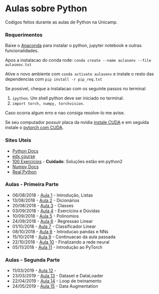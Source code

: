 # Aulas sobre Python

Codigos feitos durante as aulas de Python na Unicamp.

### Requerimentos

Baixe o [Anaconda](https://www.anaconda.com/download/) para instalar o python, jupyter notebook e outras funcionalidades.

Apos a instalacao do conda rode:
`conda create --name aulasenv --file aulasenv.txt`

Ative o novo ambiente com `conda activate aulasenv` e instale o resto das dependencias com
`pip install -r pip_req.txt`

Se possivel, cheque a instalacao com os seguinte passos no terminal

1. `ipython`. Um shell python deve ser iniciado no terminal.
1. `import torch, numpy, torchvision`.

Caso ocorra algum erro e nao consiga resolve-lo me avise.

Se seu computador possuir placa da nvidia [instale CUDA](https://docs.nvidia.com/cuda/cuda-installation-guide-linux/index.html) e em seguida instale o [pytorch com CUDA](https://pytorch.org/).

### Sites Uteis

- [Python Docs](https://docs.python.org/3/)
- [edx course](https://courses.edx.org/courses/course-v1:UTAx+CSE1309x+2016T1/course/)
- [100 Exercicios](https://github.com/zhiwehu/Python-programming-exercises/blob/master/100%2B%20Python%20challenging%20programming%20exercises.txt) - **Cuidado**: Soluções estão em python2
- [Numpy Docs](https://docs.scipy.org/doc/numpy-1.14.0/index.html)
- [Real Python](https://realpython.com/)

### Aulas - Primeira Parte

- 06/08/2018 - [Aula 1](https://github.com/israelcamp/AulasPython/tree/master/Aula1) - Introdução, Listas
- 13/08/2018 - [Aula 2](https://github.com/israelcamp/AulasPython/tree/master/Aula2) - Dicionários
- 20/08/2018 - [Aula 3](https://github.com/israelcamp/AulasPython/tree/master/Aula3) - Classes
- 03/09/2018 - [Aula 4](https://github.com/israelcamp/AulasPython/tree/master/Aula4) - Exercícios e Dúvidas
- 10/09/2018 - [Aula 5](https://github.com/israelcamp/AulasPython/tree/master/Aula5) - Polinomios
- 24/09/2018 - [Aula 6](https://github.com/israelcamp/AulasPython/tree/master/Aula6) - Regressao Linear
- 01/10/2018 - [Aula 7](https://github.com/israelcamp/AulasPython/tree/master/Aula7) - Classificador Linear
- 08/10/2018 - [Aula 8](https://github.com/israelcamp/AulasPython/tree/master/Aula8) - Introducao pandas e NNs
- 15/10/2018 - [Aula 9](https://github.com/israelcamp/AulasPython/tree/master/Aula9) - Continuacao da aula passada
- 22/10/2018 - [Aula 10](https://github.com/israelcamp/AulasPython/tree/master/Aula10) - Finalizando a rede neural
- 05/11/2018 - [Aula 11](https://github.com/israelcamp/AulasPython/tree/master/Aula11) - Introdução ao PyTorch

### Aulas - Segunda Parte

- 11/03/2019 - [Aula 12](https://github.com/israelcamp/AulasPython/tree/master/Aula12) -
- 23/03/2019 - [Aula 13](https://github.com/israelcamp/AulasPython/tree/master/Aula13) - Dataset e DataLoader
- 22/04/2019 - [Aula 14](https://github.com/israelcamp/AulasPython/tree/master/Aula14) - Loop de treinamento
- 24/05/2019 - [Aula 15](https://github.com/israelcamp/AulasPython/tree/master/Aula14) - Data Augmentation
